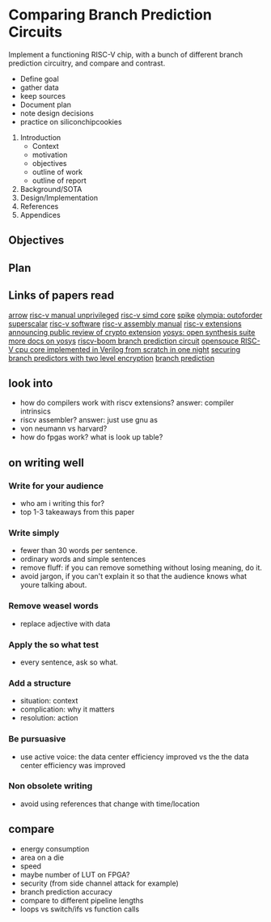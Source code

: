 # Comparing Branch Prediction Circuits

Implement a functioning RISC-V chip, with a bunch of different branch prediction circuitry, and compare and contrast.

* Define goal
* gather data
* keep sources
* Document plan
* note design decisions
* practice on siliconchipcookies

1. Introduction
    - Context
    - motivation
    - objectives
    - outline of work
    - outline of report
2. Background/SOTA
3. Design/Implementation
4. References
5. Appendices

## Objectives
## Plan

## Links of papers read
[arrow](https://arxiv.org/pdf/2107.07169)
[risc-v manual unprivileged](https://riscv.org/wp-content/uploads/2019/12/riscv-spec-20191213.pdf)
[risc-v simd core](https://github.com/openhwgroup/core-v-polara-apu)
[spike](https://github.com/riscv-software-src/riscv-isa-sim/blob/master/README.md)
[olympia: outoforder superscalar](https://github.com/riscv-software-src/riscv-perf-model)
[risc-v software](https://github.com/riscv-software-src)
[risc-v assembly manual](https://github.com/riscv-non-isa/riscv-asm-manual)
[risc-v extensions](https://en.wikichip.org/wiki/risc-v/standard_extensions)
[announcing public review of crypto extension](https://riscv.org/blog/2021/09/risc-v-cryptography-extensions-task-group-announces-public-review-of-the-scalar-cryptography-extensions/)
[yosys: open synthesis suite](https://yosyshq.net/yosys/)
[more docs on yosys](https://yosyshq.readthedocs.io/projects/yosys/en/latest/index.html)
[riscv-boom branch prediction circuit](https://docs.boom-core.org/en/latest/sections/branch-prediction/)
[opensouce RISC-V cpu core implemented in Verilog from scratch in one night](https://github.com/darklife/darkriscv)
[securing branch predictors with two level encryption](https://dl.acm.org/doi/10.1145/3404189)
[branch prediction](https://en.wikipedia.org/wiki/Branch_predictor)

## look into
* how do compilers work with riscv extensions? answer: compiler intrinsics
* riscv assembler? answer: just use gnu as
* von neumann vs harvard?
* how do fpgas work? what is look up table?

## on writing well
### Write for your audience
* who am i writing this for?
* top 1-3 takeaways from this paper

### Write simply
* fewer than 30 words per sentence.
* ordinary words and simple sentences
* remove fluff: if you can remove something without losing meaning, do it.
* avoid jargon, if you can't explain it so that the audience knows what youre talking about.

### Remove weasel words
* replace adjective with data

### Apply the so what test
* every sentence, ask so what.

### Add a structure
* situation: context
* complication: why it matters
* resolution: action

### Be pursuasive
* use active voice: the data center efficiency improved vs the the data center efficiency was improved

### Non obsolete writing
* avoid using references that change with time/location

## compare
* energy consumption
* area on a die
* speed
* maybe number of LUT on FPGA?
* security (from side channel attack for example)
* branch prediction accuracy
* compare to different pipeline lengths
* loops vs switch/ifs vs function calls
